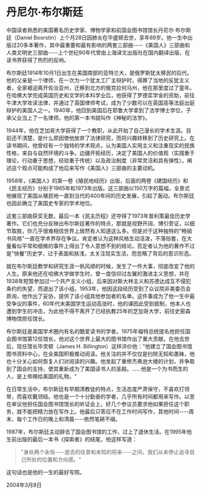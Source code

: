 # 丹尼尔·布尔斯廷

中国读者熟悉的美国著名历史学家、博物学家和前国会图书馆馆长丹尼尔·布尔斯廷（Daniel Boorstin）上个月28日因肺炎在华盛顿去世，享年89岁。他一生中出版过20多本著作，其中最重要和最有影响的两套三部曲----《美国人》三部曲和人类文明史三部曲----上个世纪90年代曾由上海译文出版社在国内翻译出版，在读书界获得了热烈的反响。

布尔斯廷1914年10月1日出生在美国南部的亚特兰大，是俄罗斯犹太移民的后代。他的父亲是一个律师，在一次为一个犹太工厂主辩护时，得罪了当地的反犹主义者，全家被迫离开佐治亚州，迁移到北方的俄克拉何马州，他在那里度过了童年。在哈佛大学完成英国历史和文学的本科学业后，他获得了罗德奖学金的资助，前往牛津大学攻读法律，并通过了英国律师考试，成为了少数可以在英国高等法庭出庭辩护的美国人之一。1940年，他回到美国后在耶鲁大学拿到了法学博士学位，子承父业当上了一名律师。他的第一本书就叫作《神秘的法学》。

1944年，他在芝加哥大学获得了一个教职，从此开始了自己漫长的学术生涯。目前还不清楚，是什么原因使他放弃了法律研究，而将兴趣转移到了历史研究上。在读书期间，他曾经有一个独特的学术观点，认为美国人实用主义和注重现实的民族性格，来自与自然环境的斗争。边疆开拓经历，决定了美国人的价值观（实践重于理论，行动重于思想，经验重于传统）以及政治制度（非常灵活和具有弹性）。阐述这个观点可能构成了他后来写作《美国人》三部曲的主要动机。

1958年，《美国人》的第一卷《殖民地经历》出版，后面的两卷《建国经历》和《民主经历》分别于1965年和1973年出版。这三部曲以150万字的篇幅，全景式地展现了美国从殖民地一直到当代的400年间的历史发展，引起了轰动。布尔斯廷也因此确立了美国史专家的学术地位。

这套三部曲获奖无数，最后一本《民主历程》还夺得了1973年普利策最佳历史学著作。它们也充分反映出布尔斯廷著作的特点，那就是视野开阔、博引旁证，以细节取胜，你几乎很难相信世界上居然有人知道这么多。但是对于这种独特的"畅销书风格"一直在学术界存在争议。肯定者认为这种风格生动活泼，不落俗套，在大量看似平常和细微的事件上得出了令人意想不到的结论。否定者认为他的著作不过是"快餐"历史学，过于表面和肤浅，太关注现实生活，而忽略了背后的意识形态。

就在布尔斯廷教学和研究生涯一帆风顺的时候，发生了一件大事，彻底改变了他的人生。原来他还在哈佛大学做学生时，曾一度信仰过左翼的激进主义思想，并在1938年短暂参加过一个共产主义小组，后来因对斯大林主义和苏德达成互不侵犯条约的失望，而退出了该小组。1953年，他因这段经历受到了众议院非美委员会质询，他作出了妥协，提供了该小组其他参加者的名单。这件事成为了他一生中最受争议的事件，60年代末美国学生运动高涨时，他的课因此受到抵制，他本人也遭到学生的冲击，为此他不得不离开了已经执教25年的芝加哥大学，前往史密森博物馆担任馆长。

布尔斯廷是美国学术圈内有名的酷爱读书的学者。1975年福特总统提名他担任国会图书馆第12任馆长，他对这个世界上最大的图书馆作出了重大贡献。在他去世后，现任馆长毕灵顿（James H. Billington）这样评价他："他建立了国会图书馆图书资料中心，在全美国积极推动阅读。他关注的并不仅仅是扫除无知和愚昧，他也十分关心如何恢复人们对阅读的兴趣。他发起了重修杰弗逊大楼的计划，并争取到了国会的支持，使其重新成为了美国读书人的圣殿。......他是一个为书而生的人，是上帝赐给美国的礼物。"

在日常生活中，布尔斯廷有早期清教徒的特点，生活态度严肃保守，不喜欢打领带，而喜欢戴领结。他也是一个十分勤奋的学者，几乎所有时间都用来写作。以至在审议他担任国会图书馆馆长的听证会上，好几个参议员要求他如果担任这个职务，就不能把精力放在写作上。他最后只答应不在工作时间写作，其他时间----周末、每个工作日的晚上和清晨----依然笔耕不缀。

1987年，布尔斯廷主动辞去了国会图书馆的工作，过上了退休生活。在1995年他生前出版的最后一本书《探索者》的结尾，他这样写道：

> "身处两个永恒----逝去的往昔和未知的将来----之间，我们从未停止追寻自己所处的位置和方向感。"

这句话也是他的一生的最好写照。

2004年3月8日
